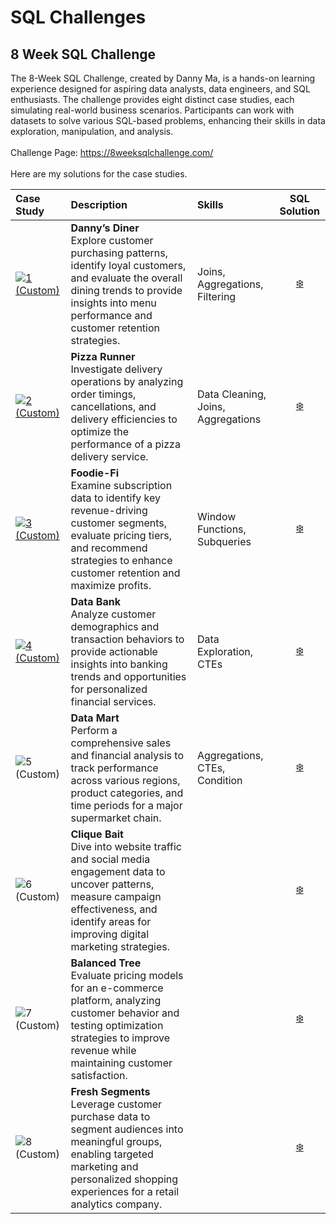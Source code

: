 # SQL Challenges

## 8 Week SQL Challenge
The 8-Week SQL Challenge, created by Danny Ma, is a hands-on learning experience designed for aspiring data analysts, data engineers, and SQL enthusiasts. The challenge provides eight distinct case studies, each simulating real-world business scenarios. Participants can work with datasets to solve various SQL-based problems, enhancing their skills in data exploration, manipulation, and analysis.
<br>
<br>
Challenge Page: https://8weeksqlchallenge.com/
<br>
<br>
Here are my solutions for the case studies.
<br>

| Case Study | Description                                                                         | Skills              |SQL Solution|
|:------------|:------------------------------------------------------------------------------------|:-----------------------------|:----------:|
|[![1 (Custom)](https://github.com/user-attachments/assets/ee3b2978-5eec-4b69-933e-28663d0de645)](https://github.com/shresnit/SQL-Challenges/blob/main/8-Weeks-SQL-Challenges/CaseStudy%231-Danny'sDinner/SQL-Solution-Danny's%20Dinner.md)| **Danny’s Diner** <br> Explore customer purchasing patterns, identify loyal customers, and evaluate the overall dining trends to provide insights into menu performance and customer retention strategies. | Joins, Aggregations, Filtering |[❄️](https://github.com/shresnit/SQL-Challenges/blob/main/8-Weeks-SQL-Challenges/CaseStudy%231-Danny'sDinner/SQL-Solution-Danny's%20Dinner.md)|
|[![2 (Custom)](https://github.com/user-attachments/assets/5d6c8dca-8ec8-488e-9ccb-286b126e3976)](https://github.com/shresnit/SQL-Challenges/blob/main/8-Weeks-SQL-Challenges/CaseStudy%232-PizzaRunner/SQL-Solution-PizzaRunner.md)| **Pizza Runner** <br> Investigate delivery operations by analyzing order timings, cancellations, and delivery efficiencies to optimize the performance of a pizza delivery service. | Data Cleaning, Joins, Aggregations |[❄️](https://github.com/shresnit/SQL-Challenges/blob/main/8-Weeks-SQL-Challenges/CaseStudy%232-PizzaRunner/SQL-Solution-PizzaRunner.md) |
|[![3 (Custom)](https://github.com/user-attachments/assets/3093e5c8-dff5-471b-b3ee-fa3eb178ffce)](https://github.com/shresnit/SQL-Challenges/blob/main/8-Weeks-SQL-Challenges/CaseStudy%233-Foodie-Fi/SQL-Solution-Foodie-Fi.md)| **Foodie-Fi** <br> Examine subscription data to identify key revenue-driving customer segments, evaluate pricing tiers, and recommend strategies to enhance customer retention and maximize profits. | Window Functions, Subqueries |[❄️](https://github.com/shresnit/SQL-Challenges/blob/main/8-Weeks-SQL-Challenges/CaseStudy%233-Foodie-Fi/SQL-Solution-Foodie-Fi.md)|
|[![4 (Custom)](https://github.com/user-attachments/assets/aaf02108-cca9-4f0e-b572-e9d9d4f923fc)](https://github.com/shresnit/SQL-Challenges/blob/main/8-Weeks-SQL-Challenges/CaseStudy%234-Data%20Bank/SQL_Solution_CaseStudy%234-Data%20Bank.md)| **Data Bank** <br> Analyze customer demographics and transaction behaviors to provide actionable insights into banking trends and opportunities for personalized financial services.  | Data Exploration, CTEs       |[❄️](https://github.com/shresnit/SQL-Challenges/blob/main/8-Weeks-SQL-Challenges/CaseStudy%234-Data%20Bank/SQL_Solution_CaseStudy%234-Data%20Bank.md)|
|![5 (Custom)](https://github.com/user-attachments/assets/075b4744-2f27-4c63-bf32-d348b3be901c)| **Data Mart** <br> Perform a comprehensive sales and financial analysis to track performance across various regions, product categories, and time periods for a major supermarket chain. | Aggregations, CTEs, Condition  |[❄️](https://github.com/shresnit/SQL-Challenges/blob/main/8-Weeks-SQL-Challenges/CaseStudy%235-Data%20Mart/SQL_Solution_CaseStudy%234-Data%20Mart.md)|
|![6 (Custom)](https://github.com/user-attachments/assets/3054b3ba-4d87-4218-92e6-69c74bf000d5)| **Clique Bait** <br> Dive into website traffic and social media engagement data to uncover patterns, measure campaign effectiveness, and identify areas for improving digital marketing strategies.          |    |[❄️](https://github.com/shresnit/SQL-Challenges/blob/main/8-Weeks-SQL-Challenges/CaseStudy%236-CliqueBait/SQL_Solution_CaseStudy%236-CliqueBait.md)|
|![7 (Custom)](https://github.com/user-attachments/assets/95b87de1-681a-4b1a-8931-cab6f608bffa)| **Balanced Tree** <br> Evaluate pricing models for an e-commerce platform, analyzing customer behavior and testing optimization strategies to improve revenue while maintaining customer satisfaction. | |[❄️]()|
|![8 (Custom)](https://github.com/user-attachments/assets/f2c82331-2ac2-4a96-8876-afc69e15683f)| **Fresh Segments** <br> Leverage customer purchase data to segment audiences into meaningful groups, enabling targeted marketing and personalized shopping experiences for a retail analytics company. |  |[❄️]()|

